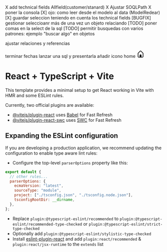 X add technical fields Allfield(customer/stanard)
X Ajustar SOQLPath
X poner la consola
[X] ojo: como leer desde el modelo al data (ModelRedear)
[X] guardar seleccion teniendo en cuenta los technical fields
[BUGFIX] gestionar seleccioanr más de una vez un objeto relaciando
[TODO] poner comas en la select de la sql
[TODO] permitir busquedas con varios patrones: ejemplo "buscar algo" en objetos

ajustar relaciones y referencias

terminar fechas
lanzar una sql y presentarla
añadir icono home
<svg width="24" height="24" viewBox="0 0 24 24" fill="none" xmlns="http://www.w3.org/2000/svg"><path fill-rule="evenodd" clip-rule="evenodd" d="M6 22.8787C4.34315 22.8787 3 21.5355 3 19.8787V9.87866C3 9.84477 3.00169 9.81126 3.00498 9.77823H3C3 9.20227 3.2288 8.64989 3.63607 8.24262L9.87868 2.00002C11.0502 0.828445 12.9497 0.828445 14.1213 2.00002L20.3639 8.24264C20.7712 8.6499 21 9.20227 21 9.77823H20.995C20.9983 9.81126 21 9.84477 21 9.87866V19.8787C21 21.5355 19.6569 22.8787 18 22.8787H6ZM12.7071 3.41423L19 9.70713V19.8787C19 20.4309 18.5523 20.8787 18 20.8787H15V15.8787C15 14.2218 13.6569 12.8787 12 12.8787C10.3431 12.8787 9 14.2218 9 15.8787V20.8787H6C5.44772 20.8787 5 20.4309 5 19.8787V9.7072L11.2929 3.41423C11.6834 3.02371 12.3166 3.02371 12.7071 3.41423Z" fill="currentColor" /></svg>

# React + TypeScript + Vite

This template provides a minimal setup to get React working in Vite with HMR and some ESLint rules.

Currently, two official plugins are available:

- [@vitejs/plugin-react](https://github.com/vitejs/vite-plugin-react/blob/main/packages/plugin-react/README.md) uses [Babel](https://babeljs.io/) for Fast Refresh
- [@vitejs/plugin-react-swc](https://github.com/vitejs/vite-plugin-react-swc) uses [SWC](https://swc.rs/) for Fast Refresh

## Expanding the ESLint configuration

If you are developing a production application, we recommend updating the configuration to enable type aware lint rules:

- Configure the top-level `parserOptions` property like this:

```js
export default {
  // other rules...
  parserOptions: {
    ecmaVersion: "latest",
    sourceType: "module",
    project: ["./tsconfig.json", "./tsconfig.node.json"],
    tsconfigRootDir: __dirname,
  },
};
```

- Replace `plugin:@typescript-eslint/recommended` to `plugin:@typescript-eslint/recommended-type-checked` or `plugin:@typescript-eslint/strict-type-checked`
- Optionally add `plugin:@typescript-eslint/stylistic-type-checked`
- Install [eslint-plugin-react](https://github.com/jsx-eslint/eslint-plugin-react) and add `plugin:react/recommended` & `plugin:react/jsx-runtime` to the `extends` list
